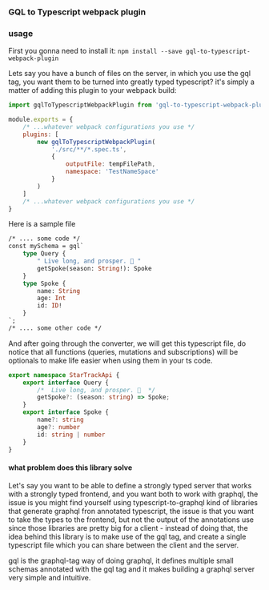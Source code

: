 ### GQL to Typescript webpack plugin

### usage

First you gonna need to install it: `npm install --save gql-to-typescript-webpack-plugin`

Lets say you have a bunch of files on the server, in which you use the gql tag, you want them to be turned into greatly typed typescript? it's simply a matter of adding this plugin to your webpack build:

```javascript
import gqlToTypescriptWebpackPlugin from 'gql-to-typescript-webpack-plugin';

module.exports = {
    /* ...whatever webpack configurations you use */
    plugins: [
        new gqlToTypescriptWebpackPlugin(
            './src/**/*.spec.ts',
            {
                outputFile: tempFilePath,
                namespace: 'TestNameSpace'
            }
        )
    ]
    /* ...whatever webpack configurations you use */
}

```

Here is a sample file
```graphql
/* .... some code */
const mySchema = gql`
    type Query {
        " Live long, and prosper. 🖖 "
        getSpoke(season: String!): Spoke
    }
    type Spoke {
        name: String
        age: Int
        id: ID!
    }
`;
/* .... some other code */
```
And after going through the converter, we will get this typescript file, do notice that all functions (queries, mutations and subscriptions) will be optionals to make life easier when using them in your ts code.

```typescript
export namespace StarTrackApi {
    export interface Query {
        /*  Live long, and prosper. 🖖  */
        getSpoke?: (season: string) => Spoke;
    }
    export interface Spoke {
        name?: string
        age?: number
        id: string | number
    }
}
```

#### what problem does this library solve

Let's say you want to be able to define a strongly typed server that works with a strongly typed frontend, and you want both to work with graphql, the issue is you might find yourself using typescript-to-graphql kind of libraries that generate graphql fron annotated typescript, the issue is that you want to take the types to the frontend, but not the output of the annotations use since those libraries are pretty big for a client - instead of doing that, the idea behind this library is to make use of the gql tag, and create a single typescript file which you can share between the client and the server.

gql is the graphql-tag way of doing graphql, it defines multiple small schemas annotated with the gql tag and it makes building a graphql server very simple and intuitive.
